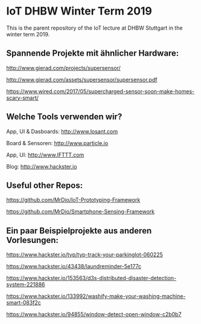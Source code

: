 # IoT DHBW Winter Term 2019
This is the parent repository of the IoT lecture at DHBW Stuttgart in the winter term 2019.

## Spannende Projekte mit ähnlicher Hardware:
http://www.gierad.com/projects/supersensor/

http://www.gierad.com/assets/supersensor/supersensor.pdf

https://www.wired.com/2017/05/supercharged-sensor-soon-make-homes-scary-smart/

## Welche Tools verwenden wir?
App, UI & Dasboards: http://www.losant.com

Board & Sensoren: http://www.particle.io

App, UI: http://www.IFTTT.com

Blog: http://www.hackster.io

## Useful other Repos:
https://github.com/MrDio/IoT-Prototyping-Framework

https://github.com/MrDio/Smartphone-Sensing-Framework

## Ein paar Beispielprojekte aus anderen Vorlesungen:
https://www.hackster.io/typ/typ-track-your-parkinglot-060225

https://www.hackster.io/43438/laundreminder-5e177c

https://www.hackster.io/153563/d3s-distributed-disaster-detection-system-221886

https://www.hackster.io/133992/washify-make-your-washing-machine-smart-083f2c

https://www.hackster.io/94855/window-detect-open-window-c2b0b7
